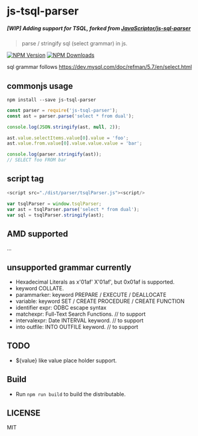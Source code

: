 # js-tsql-parser

##### [WIP] Adding support for TSQL, forked from [JavaScriptor/js-sql-parser](https://github.com/JavaScriptor/js-sql-parser)

> parse / stringify sql (select grammar) in js.

[![NPM Version][npm-image]][npm-url]
[![NPM Downloads][downloads-image]][downloads-url]

sql grammar follows https://dev.mysql.com/doc/refman/5.7/en/select.html

## commonjs usage

`npm install --save js-tsql-parser`

```js
const parser = require('js-tsql-parser');
const ast = parser.parse('select * from dual');

console.log(JSON.stringify(ast, null, 2));

ast.value.selectItems.value[0].value = 'foo';
ast.value.from.value[0].value.value.value = 'bar';

console.log(parser.stringify(ast));
// SELECT foo FROM bar
```

## script tag

```js
<script src="./dist/parser/tsqlParser.js"><script/>

var tsqlParser = window.tsqlParser;
var ast = tsqlParser.parse('select * from dual');
var sql = tsqlParser.stringify(ast);
```

## AMD supported

...

## unsupported grammar currently

- Hexadecimal Literals as x'01af' X'01af', but 0x01af is supported.
- keyword COLLATE.
- parammarker: keyword PREPARE / EXECUTE / DEALLOCATE
- variable: keyword SET / CREATE PROCEDURE / CREATE FUNCTION
- identifier expr: ODBC escape syntax
- matchexpr: Full-Text Search Functions. // to support
- intervalexpr: Date INTERVAL keyword.   // to support
- into outfile: INTO OUTFILE keyword.    // to support

## TODO

- ${value} like value place holder support.

## Build

- Run `npm run build` to build the distributable.

## LICENSE

MIT

[npm-image]: https://img.shields.io/npm/v/js-tsql-parser.svg
[npm-url]: https://npmjs.org/package/js-tsql-parser
[downloads-image]: https://img.shields.io/npm/dm/js-tsql-parser.svg
[downloads-url]: https://npmjs.org/package/js-tsql-parser
